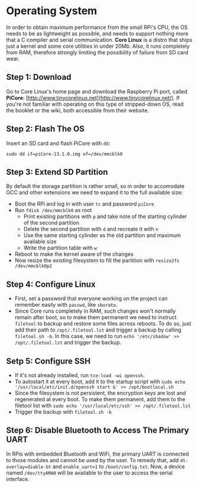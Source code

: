 # Operating System
In order to obtain maximum performance from the small RPi's CPU, the OS needs to be as lightweight as possible, and needs to support nothing more that a C compiler and serial communication. **Core Linux** is a distro that ships just a kernel and some core utilities in under 20Mb. Also, it runs completely from RAM, therefore strongly limiting the possibility of failure from SD card wear.

## Step 1: Download
Go to Core Linux's home page and download the Raspberry Pi port, called **PiCore**: [http://www.tinycorelinux.net](http://www.tinycorelinux.net/). If you're not familiar with operating on this type of stripped-down OS, read the booklet or the wiki, both accessible from their website.

## Step 2: Flash The OS
Insert an SD card and flash PiCore with `dd`:

    sudo dd if=piCore-13.1.0.img of=/dev/mmcblk0

## Step 3: Extend SD Partition
By default the storage partition is rather small, so in order to accomodate GCC and other extensions we need to expand it to the full available size:

- Boot the RPi and log in with user `tc` and password `piCore`
- Run `fdisk /dev/mmcblk0` as root
    - Print existing partitions with `p` and take note of the starting cylinder of the second partition
    - Delete the second partition with `d` and recreate it with `n`
    - Use the same starting cylinder as the old partition and maximum available size
    - Write the partition table with `w`
- Reboot to make the kernel aware of the changes
- Now resize the existing filesystem to fill the partition with `resize2fs /dev/mmcblk0p2`

## Step 4: Configure Linux
- First, set a password that everyone working on the project can remember easily with `passwd`, like `sborato`.
- Since Core runs completely in RAM, such changes won't normally remain after boot, so to make them permanent we need to instruct `filetool` to backup and restore some files across reboots. To do so, just add their path to `/opt/.filetool.lst` and trigger a backup by calling `filetool.sh -b`. In this case, we need to run `echo '/etc/shadow' >> /opt/.filetool.lst` and trigger the backup.

## Setp 5: Configure SSH
- If it's not already installed, run `tce-load -wi openssh`.
- To autostart it at every boot, add it to the startup script with `sudo echo '/usr/local/etc/init.d/openssh start &' >> /opt/bootlocal.sh`
- Since the filesystem is not persistent, the encryption keys are lost and regenerated at every boot. To make them permanent, add them to the filetool list with `sudo echo '/usr/local/etc/ssh' >> /opt/.filetool.lst`
- Trigger the backup with `filetool.sh -b`

## Step 6: Disable Bluetooth to Access The Primary UART
In RPis with embedded Bluetooth and WiFi, the primary UART is connected to those modules and cannot be used by the user. To remedy that, add `dt-overlay=diable-bt` and `enable_uart=1` to `/boot/config.txt`. Now, a device named `/dev/ttyAMA0` will be available to the user to access the serial interface.
